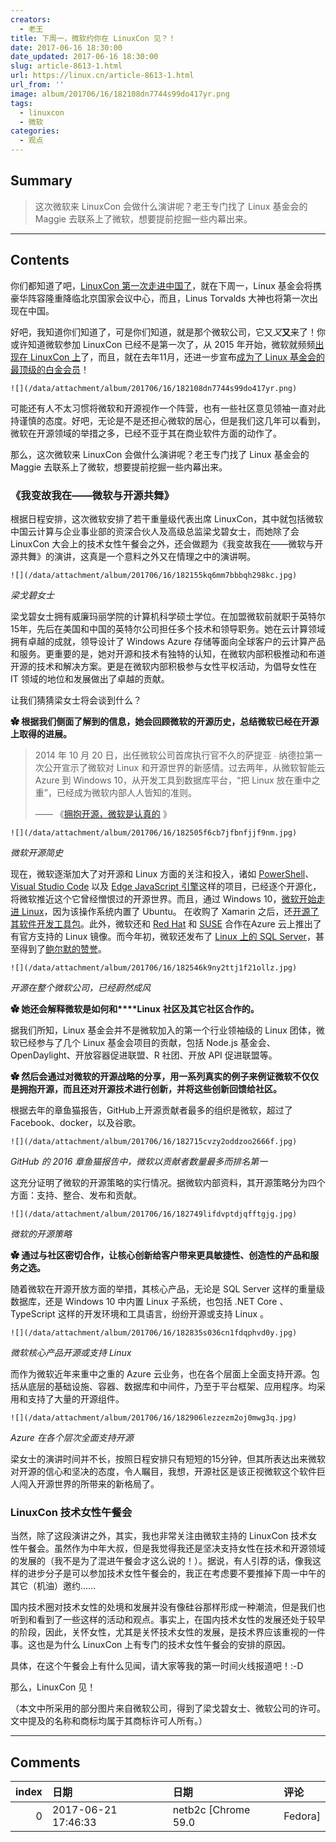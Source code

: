 ```yaml
---
creators:
  - 老王
title: 下周一，微软约你在 LinuxCon 见？！
date: 2017-06-16 18:30:00
date_updated: 2017-06-16 18:30:00
slug: article-8613-1.html
url: https://linux.cn/article-8613-1.html
url_from: ''
image: album/201706/16/182108dn7744s99do417yr.png
tags:
  - linuxcon
  - 微软
categories:
  - 观点
---
```


## Summary

> 这次微软来 LinuxCon 会做什么演讲呢？老王专门找了 Linux 基金会的 Maggie 去联系上了微软，想要提前挖掘一些内幕出来。

***

<!-- more -->

## Contents

你们都知道了吧，[LinuxCon 第一次走进中国了](https://www.lfasiallc.com/linuxcon-containercon-cloudopen-china)，就在下周一，Linux 基金会将携豪华阵容隆重降临北京国家会议中心，而且，Linus Torvalds 大神也将第一次出现在中国。

好吧，我知道你们知道了，可是你们知道，就是那个微软公司，它又*又***又**来了！你或许知道微软参加 LinuxCon 已经不是第一次了，从 2015 年开始，微软就频频[出现在 LinuxCon 上](https://linux.cn/article-6076-1.html)了，而且，就在去年11月，还进一步宣布[成为了 Linux 基金会的最顶级的白金会员](https://linux.cn/article-7966-1.html)！

`![](/data/attachment/album/201706/16/182108dn7744s99do417yr.png)` 

可能还有人不太习惯将微软和开源视作一个阵营，也有一些社区意见领袖一直对此持谨慎的态度。好吧，无论是不是还担心微软的居心，但是我们这几年可以看到，微软在开源领域的举措之多，已经不亚于其在商业软件方面的动作了。

那么，这次微软来 LinuxCon 会做什么演讲呢？老王专门找了 Linux 基金会的 Maggie 去联系上了微软，想要提前挖掘一些内幕出来。

### 《我变故我在——微软与开源共舞》

根据日程安排，这次微软安排了若干重量级代表出席 LinuxCon，其中就包括微软中国云计算与企业事业部的资深合伙人及高级总监梁戈碧女士，而她除了会 LinuxCon 大会上的技术女性午餐会之外，还会做题为《我变故我在——微软与开源共舞》的演讲，这真是一个意料之外又在情理之中的演讲啊。

`![](/data/attachment/album/201706/16/182155kq6mm7bbbqh298kc.jpg)`

*梁戈碧女士*

梁戈碧女士拥有威廉玛丽学院的计算机科学硕士学位。在加盟微软前就职于英特尔15年，先后在美国和中国的英特尔公司担任多个技术和领导职务。她在云计算领域拥有卓越的成就，领导设计了 Windows Azure 存储等面向全球客户的云计算产品和服务。更重要的是，她对开源和技术有独特的认知，在微软内部积极推动和布道开源的技术和解决方案。更是在微软内部积极参与女性平权活动，为倡导女性在 IT 领域的地位和发展做出了卓越的贡献。 

让我们猜猜梁女士将会谈到什么？ 

**✿ 根据我们侧面了解到的信息，她会回顾微软的开源历史，总结微软已经在开源上取得的进展。**

> 
> 2014 年 10 月 20 日，出任微软公司首席执行官不久的萨提亚 ∙ 纳德拉第一次公开宣示了微软对 Linux 和开源世界的新感情。过去两年，从微软智能云 Azure 到 Windows 10，从开发工具到数据库平台，“把 Linux 放在重中之重”，已经成为微软内部人人皆知的准则。
> 
> 
> —— 《[拥抱开源，微软是认真的](https://news.microsoft.com/zh-cn/拥抱开源，微软是认真的/ ) 》
> 
> 
> 

`![](/data/attachment/album/201706/16/182505f6cb7jfbnfjjf9nm.jpg)`

*微软开源简史*

现在，微软逐渐加大了对开源和 Linux 方面的关注和投入，诸如 [PowerShell](https://linux.cn/article-7699-1.html)、[Visual Studio Code](https://linux.cn/article-6604-1.html) 以及 [Edge JavaScript 引擎](https://linux.cn/article-6698-1.html)这样的项目，已经逐个开源化，将微软推近这个它曾经憎恨过的开源世界。而且，通过 Windows 10，[微软开始走进 Linux](https://linux.cn/article-7177-1.html)，因为该操作系统内置了 Ubuntu。 在收购了 Xamarin 之后，还[开源了其软件开发工具包](https://linux.cn/article-7181-1.html)。此外，微软还和 [Red Hat](https://linux.cn/article-7020-1.html) 和 [SUSE](https://linux.cn/article-1593-1.html) 合作在Azure 云上推出了有官方支持的 Linux 镜像。而今年初，微软还发布了 [Linux 上的 SQL Server](https://linux.cn/article-7082-1.html)，甚至得到了[鲍尔默的赞誉](https://linux.cn/article-7095-1.html)。

`![](/data/attachment/album/201706/16/182546k9ny2ttj1f21ollz.jpg)`

*开源在整个微软公司，已经蔚然成风* 

**✿ 她还会解释微软是如何和****Linux** **社区及其它社区合作的。**

据我们所知，Linux 基金会并不是微软加入的第一个行业领袖级的 Linux 团体，微软已经参与了几个 Linux 基金会项目的贡献，包括 Node.js 基金会、 OpenDaylight、开放容器促进联盟、R 社团、开放 API 促进联盟等。 

**✿ 然后会通过对微软的开源战略的分享，用一系列真实的例子来例证微软不仅仅是拥抱开源，而且还对开源技术进行创新，并将这些创新回馈给社区。**

根据去年的章鱼猫报告，GitHub上开源贡献者最多的组织是微软，超过了 Facebook、docker，以及谷歌。

`![](/data/attachment/album/201706/16/182715cvzy2oddzoo2666f.jpg)`

*GitHub 的 2016 章鱼猫报告中，微软以贡献者数量最多而排名第一*

这充分证明了微软的开源策略的实行情况。据微软内部资料，其开源策略分为四个方面：支持、整合、发布和贡献。

`![](/data/attachment/album/201706/16/182749lifdvptdjqfftgjg.jpg)`

*微软的开源策略*

**✿ 通过与社区密切合作，让核心创新给客户带来更具敏捷性、创造性的产品和服务之选。**

随着微软在开源开放方面的举措，其核心产品，无论是 SQL Server 这样的重量级数据库，还是 Windows 10 中内置 Linux 子系统，也包括 .NET Core 、TypeScript 这样的开发环境和工具语言，纷纷开源或支持 Linux 。

`![](/data/attachment/album/201706/16/182835s036cn1fdqphvd0y.jpg)`

*微软核心产品开源或支持 Linux*

而作为微软近年来重中之重的 Azure 云业务，也在各个层面上全面支持开源。包括从底层的基础设施、容器、数据库和中间件，乃至于平台框架、应用程序。均采用和支持了大量的开源组件。

`![](/data/attachment/album/201706/16/182906lezzezm2oj0mwg3q.jpg)`

*Azure 在各个层次全面支持开源*

梁女士的演讲时间并不长，按照日程安排只有短短的15分钟，但其所表达出来微软对开源的信心和坚决的态度，令人瞩目，我想，开源社区是该正视微软这个软件巨人闯入开源世界的所带来的新格局了。 

### LinuxCon 技术女性午餐会

当然，除了这段演讲之外，其实，我也非常关注由微软主持的 LinuxCon 技术女性午餐会。虽然作为中年大叔，但是我觉得我还是坚决支持女性在技术和开源领域的发展的（我不是为了混进午餐会才这么说的！）。据说，有人引荐的话，像我这样的进步分子是可以参加技术女性午餐会的，我正在考虑要不要推掉下周一中午的其它（机油）邀约……

国内技术圈对技术女性的处境和发展并没有像硅谷那样形成一种潮流，但是我们也听到和看到了一些这样的活动和观点。事实上，在国内技术女性的发展还处于较早的阶段，因此，关怀女性，尤其是关怀技术女性的发展，是技术界应该重视的一件事。这也是为什么 LinuxCon 上有专门的技术女性午餐会的安排的原因。

具体，在这个午餐会上有什么见闻，请大家等我的第一时间火线报道吧！:-D

那么，LinuxCon 见！

 

（本文中所采用的部分图片来自微软公司，得到了梁戈碧女士、微软公司的许可。文中提及的名称和商标均属于其商标许可人所有。）

***

## Comments

|   index | 日期                | 日期                        | 评论                     |
|--------:|:--------------------|:----------------------------|:-------------------------|
|       0 | 2017-06-21 17:46:33 | netb2c [Chrome 59.0|Fedora] | 我变故我在，开源赢未来！ |

